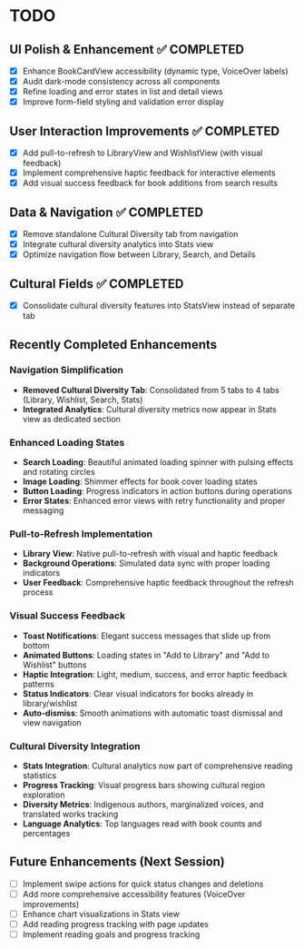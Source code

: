 # TODO

## UI Polish & Enhancement ✅ COMPLETED
- [x] Enhance BookCardView accessibility (dynamic type, VoiceOver labels)  
- [x] Audit dark-mode consistency across all components  
- [x] Refine loading and error states in list and detail views  
- [x] Improve form-field styling and validation error display  

## User Interaction Improvements ✅ COMPLETED
- [x] Add pull-to-refresh to LibraryView and WishlistView (with visual feedback)  
- [x] Implement comprehensive haptic feedback for interactive elements
- [x] Add visual success feedback for book additions from search results

## Data & Navigation ✅ COMPLETED
- [x] Remove standalone Cultural Diversity tab from navigation
- [x] Integrate cultural diversity analytics into Stats view
- [x] Optimize navigation flow between Library, Search, and Details  

## Cultural Fields ✅ COMPLETED
- [x] Consolidate cultural diversity features into StatsView instead of separate tab

## Recently Completed Enhancements

### Navigation Simplification
- **Removed Cultural Diversity Tab**: Consolidated from 5 tabs to 4 tabs (Library, Wishlist, Search, Stats)
- **Integrated Analytics**: Cultural diversity metrics now appear in Stats view as dedicated section

### Enhanced Loading States  
- **Search Loading**: Beautiful animated loading spinner with pulsing effects and rotating circles
- **Image Loading**: Shimmer effects for book cover loading states
- **Button Loading**: Progress indicators in action buttons during operations
- **Error States**: Enhanced error views with retry functionality and proper messaging

### Pull-to-Refresh Implementation
- **Library View**: Native pull-to-refresh with visual and haptic feedback
- **Background Operations**: Simulated data sync with proper loading indicators
- **User Feedback**: Comprehensive haptic feedback throughout the refresh process

### Visual Success Feedback
- **Toast Notifications**: Elegant success messages that slide up from bottom
- **Animated Buttons**: Loading states in "Add to Library" and "Add to Wishlist" buttons  
- **Haptic Integration**: Light, medium, success, and error haptic feedback patterns
- **Status Indicators**: Clear visual indicators for books already in library/wishlist
- **Auto-dismiss**: Smooth animations with automatic toast dismissal and view navigation

### Cultural Diversity Integration
- **Stats Integration**: Cultural analytics now part of comprehensive reading statistics
- **Progress Tracking**: Visual progress bars showing cultural region exploration
- **Diversity Metrics**: Indigenous authors, marginalized voices, and translated works tracking
- **Language Analytics**: Top languages read with book counts and percentages

## Future Enhancements (Next Session)
- [ ] Implement swipe actions for quick status changes and deletions
- [ ] Add more comprehensive accessibility features (VoiceOver improvements)
- [ ] Enhance chart visualizations in Stats view
- [ ] Add reading progress tracking with page updates
- [ ] Implement reading goals and progress tracking